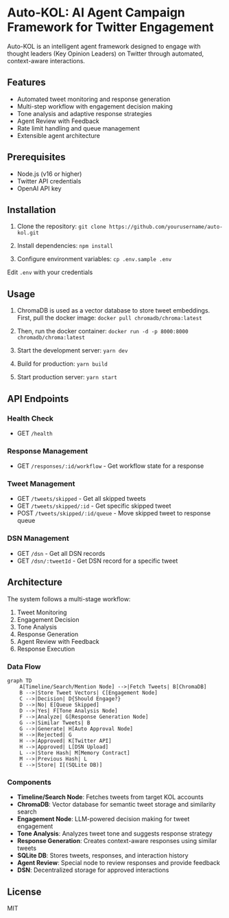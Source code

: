 # Auto-KOL: AI Agent Campaign Framework for Twitter Engagement

Auto-KOL is an intelligent agent framework designed to engage with thought leaders (Key Opinion Leaders) on Twitter through automated, context-aware interactions.

## Features

- Automated tweet monitoring and response generation
- Multi-step workflow with engagement decision making
- Tone analysis and adaptive response strategies
- Agent Review with Feedback
- Rate limit handling and queue management
- Extensible agent architecture

## Prerequisites

- Node.js (v16 or higher)
- Twitter API credentials
- OpenAI API key

## Installation

1. Clone the repository:
`git clone https://github.com/yourusername/auto-kol.git`

2. Install dependencies:
`npm install`

3. Configure environment variables:
`cp .env.sample .env`

Edit `.env` with your credentials

## Usage

1. ChromaDB is used as a vector database to store tweet embeddings. First, pull the docker image:
`docker pull chromadb/chroma:latest`

2. Then, run the docker container:
`docker run -d -p 8000:8000 chromadb/chroma:latest`

3. Start the development server:
`yarn dev`

4. Build for production:
`yarn build`

5. Start production server:
`yarn start`

## API Endpoints

### Health Check
- GET `/health`

### Response Management
- GET `/responses/:id/workflow` - Get workflow state for a response

### Tweet Management
- GET `/tweets/skipped` - Get all skipped tweets
- GET `/tweets/skipped/:id` - Get specific skipped tweet
- POST `/tweets/skipped/:id/queue` - Move skipped tweet to response queue

### DSN Management
- GET `/dsn` - Get all DSN records
- GET `/dsn/:tweetId` - Get DSN record for a specific tweet

## Architecture

The system follows a multi-stage workflow:

1. Tweet Monitoring
2. Engagement Decision
3. Tone Analysis
4. Response Generation
5. Agent Review with Feedback
6. Response Execution

### Data Flow

```mermaid
graph TD
    A[Timeline/Search/Mention Node] -->|Fetch Tweets| B[ChromaDB]
    B -->|Store Tweet Vectors| C[Engagement Node]
    C -->|Decision| D{Should Engage?}
    D -->|No| E[Queue Skipped]
    D -->|Yes| F[Tone Analysis Node]
    F -->|Analyze| G[Response Generation Node]
    G -->|Similar Tweets| B
    G -->|Generate| H[Auto Approval Node]
    H -->|Rejected| G
    H -->|Approved| K[Twitter API]
    H -->|Approved| L[DSN Upload]
    L -->|Store Hash| M[Memory Contract]
    M -->|Previous Hash| L
    E -->|Store| I[(SQLite DB)]
```

### Components

- **Timeline/Search Node**: Fetches tweets from target KOL accounts
- **ChromaDB**: Vector database for semantic tweet storage and similarity search
- **Engagement Node**: LLM-powered decision making for tweet engagement
- **Tone Analysis**: Analyzes tweet tone and suggests response strategy
- **Response Generation**: Creates context-aware responses using similar tweets
- **SQLite DB**: Stores tweets, responses, and interaction history
- **Agent Review**: Special node to review responses and provide feedback
- **DSN**: Decentralized storage for approved interactions

## License

MIT